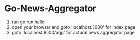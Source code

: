 # Go-News-Aggregator
1. run go run hello
2. open your browser and goto 'localhost:8000' for index page
3. goto 'localhost:8000/agg' for actural news aggregator page

